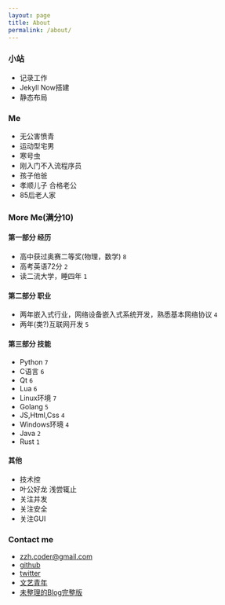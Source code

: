 ```yaml
---
layout: page
title: About
permalink: /about/
---
```


### 小站
+ 记录工作
+ Jekyll Now搭建
+ 静态布局

### Me
+ 无公害愤青
+ 运动型宅男
+ 寒号虫
+ 刚入门不入流程序员
+ 孩子他爸
+ 孝顺儿子 合格老公
+ 85后老人家

### More Me(满分10)

#### 第一部分 经历
+ 高中获过奥赛二等奖(物理，数学) `8`
+ 高考英语72分 `2`
+ 读二流大学，睡四年 `1`

#### 第二部分 职业
+ 两年嵌入式行业，网络设备嵌入式系统开发，熟悉基本网络协议 `4`
+ 两年(类?)互联网开发 `5`

#### 第三部分 技能
+ Python `7`
+ C语言 `6`
+ Qt `6`
+ Lua `6`
+ Linux环境 `7`
+ Golang `5`
+ JS,Html,Css `4`
+ Windows环境 `4`
+ Java `2`
+ Rust `1`

#### 其他
+ 技术控
+ 叶公好龙 浅尝辄止
+ 关注并发
+ 关注安全
+ 关注GUI

### Contact me
+ [zzh.coder@gmail.com](mailto:zzh.coder@gmail.com)
+ [github](http://github.com/jack-zh)
+ [twitter](https://twitter.com/jack_zzh)
+ [文艺青年](http://user.qzone.qq.com/715443050/2)
+ [未整理的Blog完整版](http://jack-zh.github.io)
